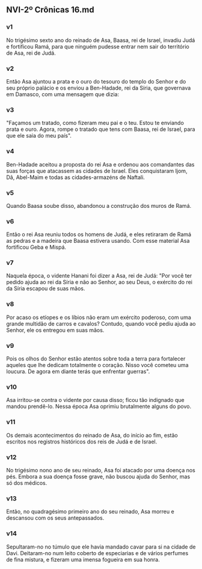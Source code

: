 ## NVI-2º Crônicas 16.md
### v1
 No trigésimo sexto ano do reinado de Asa, Baasa, rei de Israel, invadiu Judá e fortificou Ramá, para que ninguém pudesse entrar nem sair do território de Asa, rei de Judá.
### v2
 Então Asa ajuntou a prata e o ouro do tesouro do templo do Senhor e do seu próprio palácio e os enviou a Ben-Hadade, rei da Síria, que governava em Damasco, com uma mensagem que dizia:
### v3
 "Façamos um tratado, como fizeram meu pai e o teu. Estou te enviando prata e ouro. Agora, rompe o tratado que tens com Baasa, rei de Israel, para que ele saia do meu país".
### v4
 Ben-Hadade aceitou a proposta do rei Asa e ordenou aos comandantes das suas forças que atacassem as cidades de Israel. Eles conquistaram Ijom, Dã, Abel-Maim e todas as cidades-armazéns de Naftali.
### v5
 Quando Baasa soube disso, abandonou a construção dos muros de Ramá.
### v6
 Então o rei Asa reuniu todos os homens de Judá, e eles retiraram de Ramá as pedras e a madeira que Baasa estivera usando. Com esse material Asa fortificou Geba e Mispá.
### v7
 Naquela época, o vidente Hanani foi dizer a Asa, rei de Judá: "Por você ter pedido ajuda ao rei da Síria e não ao Senhor, ao seu Deus, o exército do rei da Síria escapou de suas mãos.
### v8
 Por acaso os etíopes e os líbios não eram um exército poderoso, com uma grande multidão de carros e cavalos? Contudo, quando você pediu ajuda ao Senhor, ele os entregou em suas mãos.
### v9
 Pois os olhos do Senhor estão atentos sobre toda a terra para fortalecer aqueles que lhe dedicam totalmente o coração. Nisso você cometeu uma loucura. De agora em diante terás que enfrentar guerras".
### v10
 Asa irritou-se contra o vidente por causa disso; ficou tão indignado que mandou prendê-lo. Nessa época Asa oprimiu brutalmente alguns do povo.
### v11
 Os demais acontecimentos do reinado de Asa, do início ao fim, estão escritos nos registros históricos dos reis de Judá e de Israel.
### v12
 No trigésimo nono ano de seu reinado, Asa foi atacado por uma doença nos pés. Embora a sua doença fosse grave, não buscou ajuda do Senhor, mas só dos médicos.
### v13
 Então, no quadragésimo primeiro ano do seu reinado, Asa morreu e descansou com os seus antepassados.
### v14
 Sepultaram-no no túmulo que ele havia mandado cavar para si na cidade de Davi. Deitaram-no num leito coberto de especiarias e de vários perfumes de fina mistura, e fizeram uma imensa fogueira em sua honra.
